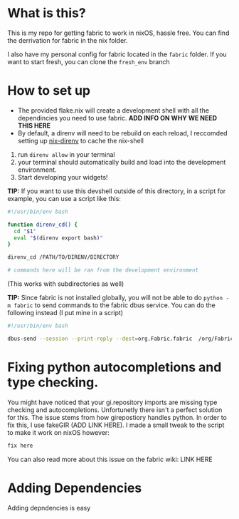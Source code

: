 # What is this?
This is my repo for getting fabric to work in nixOS, hassle free. You can find the derrivation for fabric in the nix folder.

I also have my personal config for fabric located in the `fabric` folder. If you want to start fresh, you can clone the `fresh_env` branch

# How to set up

* The provided flake.nix will create a development shell with all the dependincies you need to use fabric. **ADD INFO ON WHY WE NEED THIS HERE**
* By default, a direnv will need to be rebuild on each reload, I reccomded setting up [nix-direnv](https://github.com/nix-community/nix-direnv) to cache the nix-shell

1. run `direnv allow` in your terminal
2. your terminal should automatically build and load into the development environment.
3. Start developing your widgets!

**TIP:** If you want to use this devshell outside of this directory, in a script for example, you can use a script like this:

```bash
#!/usr/bin/env bash

function direnv_cd() {
  cd "$1"
  eval "$(direnv export bash)"
}

direnv_cd /PATH/TO/DIRENV/DIRECTORY

# commands here will be ran from the development environment

```
(This works with subdirectories as well)

**TIP:** Since fabric is not installed globally, you will not be able to do `python -m fabric` to send commands to the fabric dbus service. You can do the following instead (I put mine in a script)

```bash
#!/usr/bin/env bash

dbus-send --session --print-reply --dest=org.Fabric.fabric  /org/Fabric/fabric org.Fabric.fabric.Evaluate string:"$1"  > /dev/null 2>&1
```

# Fixing python autocompletions and type checking.

You might have noticed that your gi.repository imports are
missing type checking and autocompletions. Unfortunetly there
isn't a perfect solution for this. The issue stems from how
girepostiory handles python. In order to fix this, I use fakeGIR
(ADD LINK HERE). I made a small tweak to the script to make it
work on nixOS however:
```python
fix here
```

You can also read more about this issue on the fabric wiki:
LINK HERE

# Adding Dependencies
Adding depndencies is easy